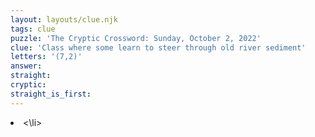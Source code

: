 ```yaml
---
layout: layouts/clue.njk
tags: clue
puzzle: 'The Cryptic Crossword: Sunday, October 2, 2022'
clue: 'Class where some learn to steer through old river sediment'
letters: '(7,2)'
answer:
straight:
cryptic:
straight_is_first:
---
```

<li><\li>